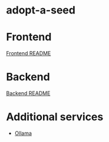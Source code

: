 # adopt-a-seed

# Frontend

[Frontend README](./adopt-a-seed/README.md)

# Backend

[Backend README](./adopt-a-seed-api/README.md)

# Additional services

- [Ollama](https://ollama.com)

